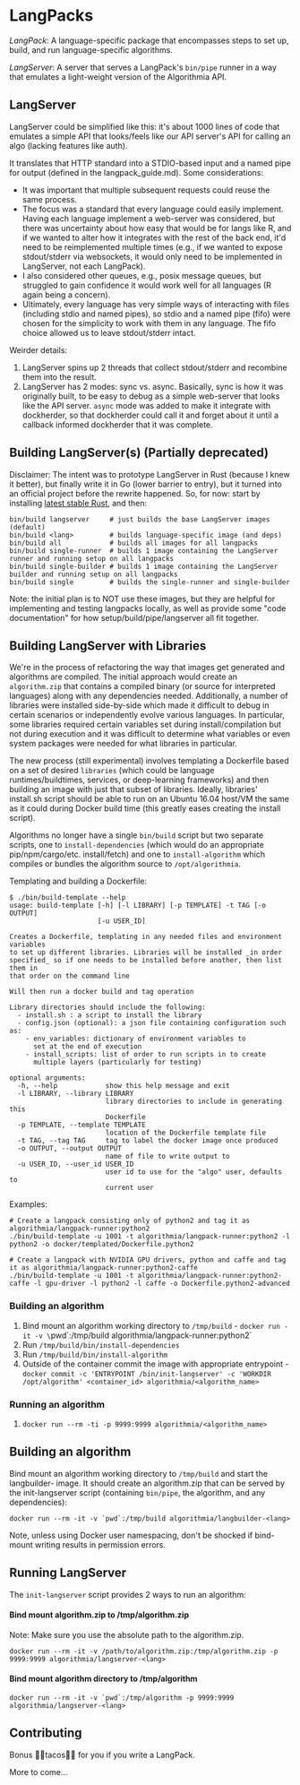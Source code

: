 # LangPacks

*LangPack*: A language-specific package that encompasses steps to set up, build, and run language-specific algorithms.

*LangServer*: A server that serves a LangPack's `bin/pipe` runner in a way that emulates a light-weight version of the Algorithmia API.

## LangServer

LangServer could be simplified like this: it's about 1000 lines of code that emulates a simple API that looks/feels like our API server's API for calling an algo (lacking features like auth).

It translates that HTTP standard into a STDIO-based input and a named pipe for output (defined in the langpack_guide.md). Some considerations:
- It was important that multiple subsequent requests could reuse the same process.
- The focus was a standard that every language could easily implement. Having each language implement a web-server was considered, but there was uncertainty about how easy that would be for langs like R, and if we wanted to alter how it integrates with the rest of the back end, it'd need to be reimplemented multiple times (e.g., if we wanted to expose stdout/stderr via websockets, it would only need to be implemented in LangServer, not each LangPack).
- I also considered other queues, e.g., posix message queues, but struggled to gain confidence it would work well for all languages (R again being a concern).
- Ultimately, every language has very simple ways of interacting with files (including stdio and named pipes), so stdio and a named pipe (fifo) were chosen for the simplicity to work with them in any language. The fifo choice allowed us to leave stdout/stderr intact.

Weirder details:
1) LangServer spins up 2 threads that collect stdout/stderr and recombine them into the result.
2) LangServer has 2 modes: sync vs. async. Basically, sync is how it was originally built, to be easy to debug as a simple web-server that looks like the API server. `async` mode was added to make it integrate with dockherder, so that dockherder could call it and forget about it until a callback informed dockherder that it was complete.

## Building LangServer(s) (Partially deprecated)

Disclaimer: The intent was to prototype LangServer in Rust (because I knew it better), but finally write it in Go (lower barrier to entry), but it turned into an official project before the rewrite happened. So, for now: start by installing [latest stable Rust](https://www.rust-lang.org/downloads.html), and then:

```
bin/build langserver     # just builds the base LangServer images (default)
bin/build <lang>         # builds language-specific image (and deps)
bin/build all            # builds all images for all langpacks
bin/build single-runner  # builds 1 image containing the LangServer runner and running setup on all langpacks
bin/build single-builder # builds 1 image containing the LangServer builder and running setup on all langpacks
bin/build single         # builds the single-runner and single-builder
```

Note: the initial plan is to NOT use these images, but they are helpful for implementing and testing langpacks locally, as well as provide some "code documentation" for how setup/build/pipe/langserver all fit together.

## Building LangServer with Libraries
We're in the process of refactoring the way that images get generated and algorithms are compiled. The initial approach would create an `algorithm.zip` that contains a compiled binary (or source for interpreted languages) along with any dependencies needed. Additionally, a number of libraries were installed side-by-side which made it difficult to debug in certain scenarios or independently evolve various languages. In particular, some libraries required certain variables set during install/compilation but not during execution and it was difficult to determine what variables or even system packages were needed for what libraries in particular.

The new process (still experimental) involves templating a Dockerfile based on a set of desired `libraries` (which could be language runtimes/buildtimes, services, or deep-learning frameworks) and then building an image with just that subset of libraries. Ideally, libraries' install.sh script should be able to run on an Ubuntu 16.04 host/VM the same as it could during Docker build time (this greatly eases creating the install script).

Algorithms no longer have a single `bin/build` script but two separate scripts, one to `install-dependencies` (which would do an appropriate pip/npm/cargo/etc. install/fetch) and one to `install-algorithm` which compiles or bundles the algorithm source to `/opt/algorithmia`.

Templating and building a Dockerfile:
```
$ ./bin/build-template --help
usage: build-template [-h] [-l LIBRARY] [-p TEMPLATE] -t TAG [-o OUTPUT]
                      [-u USER_ID]

Creates a Dockerfile, templating in any needed files and environment variables
to set up different libraries. Libraries will be installed _in order
specified_ so if one needs to be installed before another, then list them in
that order on the command line

Will then run a docker build and tag operation

Library directories should include the following:
  - install.sh : a script to install the library
  - config.json (optional): a json file containing configuration such as:
    - env_variables: dictionary of environment variables to
      set at the end of execution
    - install_scripts: list of order to run scripts in to create
      multiple layers (particularly for testing)

optional arguments:
  -h, --help            show this help message and exit
  -l LIBRARY, --library LIBRARY
                        library directories to include in generating this
                        Dockerfile
  -p TEMPLATE, --template TEMPLATE
                        location of the Dockerfile template file
  -t TAG, --tag TAG     tag to label the docker image once produced
  -o OUTPUT, --output OUTPUT
                        name of file to write output to
  -u USER_ID, --user_id USER_ID
                        user id to use for the "algo" user, defaults to
                        current user
```
Examples:
```
# Create a langpack consisting only of python2 and tag it as algorithmia/langpack-runner:python2
./bin/build-template -u 1001 -t algorithmia/langpack-runner:python2 -l python2 -o docker/templated/Dockerfile.python2

# Create a langpack with NVIDIA GPU drivers, python and caffe and tag it as algorithmia/langpack-runner:python2-caffe
./bin/build-template -u 1001 -t algorithmia/langpack-runner:python2-caffe -l gpu-driver -l python2 -l caffe -o Dockerfile.python2-advanced
```
### Building an algorithm
1. Bind mount an algorithm working directory to `/tmp/build` - `docker run -it -v \`pwd\`:/tmp/build algorithmia/langpack-runner:python2`
2. Run `/tmp/build/bin/install-dependencies`
3. Run `/tmp/build/bin/install-algorithm`
4. Outside of the container commit the image with appropriate entrypoint - `docker commit -c 'ENTRYPOINT /bin/init-langserver' -c 'WORKDIR /opt/algorithm' <container_id> algorithmia/<algorithm_name>`

### Running an algorithm
1. `docker run --rm -ti -p 9999:9999 algorithmia/<algorithm_name>`

## Building an algorithm

Bind mount an algorithm working directory to `/tmp/build` and start the langbuilder-<lang> image. It should create an algorithm.zip that can be served by the init-langserver script (containing `bin/pipe`, the algorithm, and any dependencies):

```
docker run --rm -it -v `pwd`:/tmp/build algorithmia/langbuilder-<lang>
```

Note, unless using Docker user namespacing, don't be shocked if bind-mount writing results in permission errors.

## Running LangServer

The `init-langserver` script provides 2 ways to run an algorithm:

#### Bind mount algorithm.zip to /tmp/algorithm.zip
Note: Make sure you use the absolute path to the algorithm.zip.
```
docker run --rm -it -v /path/to/algorithm.zip:/tmp/algorithm.zip -p 9999:9999 algorithmia/langserver-<lang>
```

#### Bind mount algorithm directory to /tmp/algorithm
```
docker run --rm -it -v `pwd`:/tmp/algorithm -p 9999:9999 algorithmia/langserver-<lang>
```

## Contributing

Bonus 🌮🌮tacos🌮🌮 for you if you write a LangPack.

More to come...
